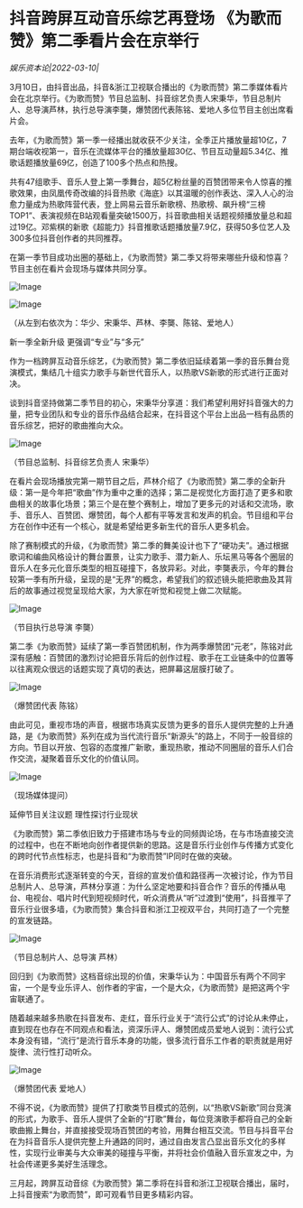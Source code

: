 # 抖音跨屏互动音乐综艺再登场 《为歌而赞》第二季看片会在京举行

*娱乐资本论|2022-03-10|*

3月10日，由抖音出品，抖音&浙江卫视联合播出的《为歌而赞》第二季媒体看片会在北京举行。《为歌而赞》节目总监制、抖音综艺负责人宋秉华，节目总制片人、总导演芦林，执行总导演李龑，爆赞团代表陈铭、爱地人多位节目主创出席看片会。

去年，《为歌而赞》第一季一经播出就收获不少关注，全季正片播放量超10亿，7期台端收视第一，音乐在流媒体平台的播放量超30亿、节目互动量超5.34亿、推歌话题播放量69亿，创造了100多个热点和热搜。

共有47组歌手、音乐人登上第一季舞台，超5亿粉丝量的百赞团带来令人惊喜的推歌效果，由凤凰传奇改编的抖音热歌《海底》以其温暖的创作表达、深入人心的治愈力量成为热歌阵营代表，登上网易云音乐新歌榜、热歌榜、飙升榜“三榜TOP1”、表演视频在B站观看量突破1500万，抖音歌曲相关话题视频播放量总和超过19亿。邓紫棋的新歌《超能力》抖音推歌话题播放量7.9亿，获得50多位艺人及300多位抖音创作者的共同推荐。

在第一季节目成功出圈的基础上，《为歌而赞》第二季又将带来哪些升级和惊喜？节目主创在看片会现场与媒体共同分享。

![Image](https://mp.toutiao.com/mp/agw/article_material/open_image/get?code=MWI2ZWU4ODI3OWFlNTY0Mjc4MDc0MzcwM2EzNGJhZTgsMTY0NjkxOTQ1ODQ1NQ==)

![Image](https://mp.toutiao.com/mp/agw/article_material/open_image/get?code=ZmEyNTI3OWE2ZjcyNzU5NWY4ZDc1Y2Q4MGMyODAxMzEsMTY0NjkxOTQ1ODQ1NQ==)

（从左到右依次为：华少、宋秉华、芦林、李龑、陈铭、爱地人）

新一季全新升级 更强调“专业”与“多元”

作为一档跨屏互动音乐综艺，《为歌而赞》第二季依旧延续着第一季的音乐舞台竞演模式，集结几十组实力歌手与新世代音乐人，以热歌VS新歌的形式进行正面对决。

谈到抖音坚持做第二季节目的初心，宋秉华分享道：我们希望利用好抖音强大的力量，把专业团队和专业的音乐作品结合起来，在抖音这个平台上出品一档有品质的音乐综艺，把好的歌曲推向大众。

![Image](https://mp.toutiao.com/mp/agw/article_material/open_image/get?code=ZjQ0ODQxYzg1YjY1MTMzOTgzODkxNjg5NGQ0NGE4M2UsMTY0NjkxOTQ1ODQ1Ng==)

（节目总监制、抖音综艺负责人 宋秉华）

在看片会现场播放完第一期节目之后，芦林介绍了《为歌而赞》第二季的全新升级：第一是今年把“歌曲”作为重中之重的选择；第二是视觉化方面打造了更多和歌曲相关的故事化场景；第三个是在整个赛制上，增加了更多元的对话和交流场，歌手、音乐人、百赞团、爆赞团，每个人都有平等发言和发声的机会。节目组和平台方在创作中还有一个核心，就是希望给更多新生代的音乐人更多机会。

除了赛制模式的升级，《为歌而赞》第二季的舞美设计也下了“硬功夫”。通过根据歌词和编曲风格设计的舞台置景，让实力歌手、潜力新人、乐坛黑马等各个圈层的音乐人在多元化音乐类型的相互碰撞下，各放异彩。对此，李龑表示，今年的舞台较第一季有所升级，呈现的是“无界”的概念，希望我们的叙述镜头能把歌曲及其背后的故事通过视觉呈现给大家，为大家在听觉和视觉上做二次赋能。

![Image](https://mp.toutiao.com/mp/agw/article_material/open_image/get?code=ZDEzNWY0NWZmMmEyNDNmOTcyNGRmNjNmZDQ2MzFjODAsMTY0NjkxOTQ1ODQ1Ng==)

（节目执行总导演 李龑）

第二季《为歌而赞》延续了第一季百赞团机制，作为两季爆赞团“元老”，陈铭对此深有感触：百赞团的激烈讨论把音乐背后的创作过程、歌手在工业链条中的位置等以往离观众很远的话题实现了真切的表达，把屏幕这层膜打破了。

![Image](https://mp.toutiao.com/mp/agw/article_material/open_image/get?code=NGJmNDBhN2RiMjM0MzEwMzZmYzFkMTRkZmE0YTcxYzMsMTY0NjkxOTQ1ODQ1Ng==)

（爆赞团代表 陈铭）

由此可见，重视市场的声音，根据市场真实反馈为更多的音乐人提供完整的上升通路，是《为歌而赞》系列在成为当代流行音乐“新源头”的路上，不同于一般音综的方向。节目以开放、包容的态度推广新歌，重现热歌，推动不同圈层的音乐人们合作交流，凝聚着音乐文化的价值认同。

![Image](https://mp.toutiao.com/mp/agw/article_material/open_image/get?code=ZDhmYjRkZjkwMjY1YTFkODMxNzgyYTc2MThmZGMyZjMsMTY0NjkxOTQ1ODQ1Ng==)

（现场媒体提问）

延伸节目关注议题 理性探讨行业现状

《为歌而赞》第二季依旧致力于搭建市场与专业的同频舆论场，在与市场直接交流的过程中，也在不断地向创作者提供新的思路。这是音乐行业创作与传播方式变化的跨时代节点性标志，也是抖音和“为歌而赞”IP同时在做的突破。

在音乐消费形式逐渐转变的今天，音综的宣发价值和路径再一次被讨论，作为节目总制片人、总导演，芦林分享道：为什么坚定地要和抖音合作？音乐的传播从电台、电视台、唱片时代到短视频时代，听众消费从“听”过渡到“使用”，抖音推平了音乐行业很多墙，《为歌而赞》集合抖音和浙江卫视双平台，共同打造了一个完整的宣发链路。

![Image](https://mp.toutiao.com/mp/agw/article_material/open_image/get?code=YTI5MzllMDYyNTlmYjliNWFhMzJlY2NlNDZjMTI5MWMsMTY0NjkxOTQ1ODQ1Ng==)

（节目总制片人、总导演 芦林）

回归到《为歌而赞》这档音综出现的价值，宋秉华认为：中国音乐有两个不同宇宙，一个是专业乐评人、创作者的宇宙，一个是大众，《为歌而赞》是把这两个宇宙联通了。

随着越来越多热歌在抖音发布、走红，音乐行业关于“流行公式”的讨论从未停止，直到现在也存在不同观点和看法，资深乐评人、爆赞团成员爱地人说到：流行公式本身没有错，“流行”是流行音乐本身的功能，很多流行音乐工作者的职责就是用好旋律、流行性打动听众。

![Image](https://mp.toutiao.com/mp/agw/article_material/open_image/get?code=ZDkwNzE5MTAxZjU4ZGZiNGI4M2U3MGYyMWY0MmEzZmQsMTY0NjkxOTQ1ODQ1Ng==)

（爆赞团代表 爱地人）

不得不说，《为歌而赞》提供了打歌类节目模式的范例，以“热歌VS新歌”同台竞演的形式，为歌手、音乐人提供了全新的“打歌”舞台，每位竞演歌手都将自己的全新歌曲搬上舞台，并直接接受现场百赞团的考验，用舞台相互交流。节目与抖音平台在为抖音音乐人提供完整上升通路的同时，通过自由发言凸显出音乐文化的多样性，实现行业审美与大众审美的碰撞与平衡，并将社会价值融入音乐宣发之中，为社会传递更多美好生活理念。

三月起，跨屏互动音综《为歌而赞》第二季将在抖音和浙江卫视联合播出，届时，上抖音搜索“为歌而赞”，即可观看节目更多精彩内容。

